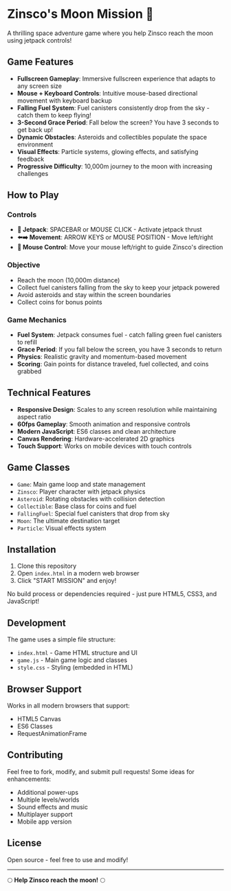 # Zinsco's Moon Mission 🚀

A thrilling space adventure game where you help Zinsco reach the moon using jetpack controls!

## Game Features

- **Fullscreen Gameplay**: Immersive fullscreen experience that adapts to any screen size
- **Mouse + Keyboard Controls**: Intuitive mouse-based directional movement with keyboard backup
- **Falling Fuel System**: Fuel canisters consistently drop from the sky - catch them to keep flying!
- **3-Second Grace Period**: Fall below the screen? You have 3 seconds to get back up!
- **Dynamic Obstacles**: Asteroids and collectibles populate the space environment
- **Visual Effects**: Particle systems, glowing effects, and satisfying feedback
- **Progressive Difficulty**: 10,000m journey to the moon with increasing challenges

## How to Play

### Controls
- **🚀 Jetpack**: SPACEBAR or MOUSE CLICK - Activate jetpack thrust
- **⬅️➡️ Movement**: ARROW KEYS or MOUSE POSITION - Move left/right
- **🎯 Mouse Control**: Move your mouse left/right to guide Zinsco's direction

### Objective
- Reach the moon (10,000m distance)
- Collect fuel canisters falling from the sky to keep your jetpack powered
- Avoid asteroids and stay within the screen boundaries
- Collect coins for bonus points

### Game Mechanics
- **Fuel System**: Jetpack consumes fuel - catch falling green fuel canisters to refill
- **Grace Period**: If you fall below the screen, you have 3 seconds to return
- **Physics**: Realistic gravity and momentum-based movement
- **Scoring**: Gain points for distance traveled, fuel collected, and coins grabbed

## Technical Features

- **Responsive Design**: Scales to any screen resolution while maintaining aspect ratio
- **60fps Gameplay**: Smooth animation and responsive controls
- **Modern JavaScript**: ES6 classes and clean architecture
- **Canvas Rendering**: Hardware-accelerated 2D graphics
- **Touch Support**: Works on mobile devices with touch controls

## Game Classes

- `Game`: Main game loop and state management
- `Zinsco`: Player character with jetpack physics
- `Asteroid`: Rotating obstacles with collision detection  
- `Collectible`: Base class for coins and fuel
- `FallingFuel`: Special fuel canisters that drop from sky
- `Moon`: The ultimate destination target
- `Particle`: Visual effects system

## Installation

1. Clone this repository
2. Open `index.html` in a modern web browser
3. Click "START MISSION" and enjoy!

No build process or dependencies required - just pure HTML5, CSS3, and JavaScript!

## Development

The game uses a simple file structure:
- `index.html` - Game HTML structure and UI
- `game.js` - Main game logic and classes  
- `style.css` - Styling (embedded in HTML)

## Browser Support

Works in all modern browsers that support:
- HTML5 Canvas
- ES6 Classes
- RequestAnimationFrame

## Contributing

Feel free to fork, modify, and submit pull requests! Some ideas for enhancements:
- Additional power-ups
- Multiple levels/worlds
- Sound effects and music
- Multiplayer support
- Mobile app version

## License

Open source - feel free to use and modify!

---

🌕 **Help Zinsco reach the moon!** 🌕